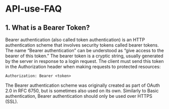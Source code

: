 # API-use-FAQ

## 1. What is a Bearer Token?

Bearer authentication (also called token authentication) is an HTTP authentication scheme that involves security tokens called bearer tokens. The name “Bearer authentication” can be understood as “give access to the bearer of this token.” The bearer token is a cryptic string, usually generated by the server in response to a login request. The client must send this token in the Authorization header when making requests to protected resources:

```
Authorization: Bearer <token>
```

The Bearer authentication scheme was originally created as part of OAuth 2.0 in RFC 6750, but is sometimes also used on its own. Similarly to Basic authentication, Bearer authentication should only be used over HTTPS (SSL).
